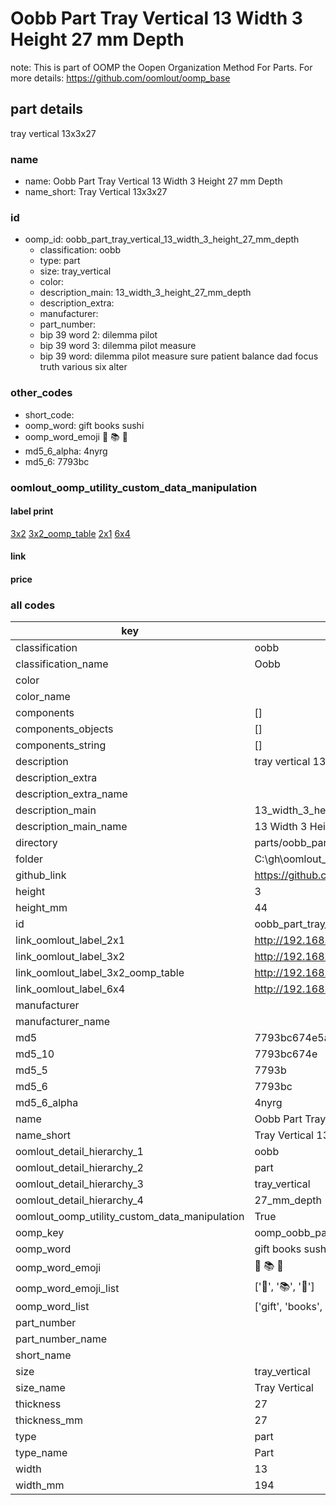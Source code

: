 # Oobb Part Tray Vertical 13 Width 3 Height 27 mm Depth  

note: This is part of OOMP the Oopen Organization Method For Parts. For more details: https://github.com/oomlout/oomp_base

##  part details
  



tray vertical 13x3x27



### name
* name: Oobb Part Tray Vertical 13 Width 3 Height 27 mm Depth
* name_short: Tray Vertical 13x3x27 
### id
* oomp_id: oobb_part_tray_vertical_13_width_3_height_27_mm_depth
  * classification: oobb
  * type: part
  * size: tray_vertical
  * color: 
  * description_main: 13_width_3_height_27_mm_depth
  * description_extra: 
  * manufacturer: 
  * part_number: 
  * bip 39 word 2: dilemma pilot
  * bip 39 word 3: dilemma pilot measure
  * bip 39 word: dilemma pilot measure sure patient balance dad focus truth various six alter

### other_codes
* short_code: 
* oomp_word: gift books sushi
* oomp_word_emoji :gift: :books: :sushi:
* md5_6_alpha: 4nyrg
* md5_6: 7793bc






### oomlout_oomp_utility_custom_data_manipulation
#### label print
[3x2](http://192.168.1.245:1112/?label=oomp%204nyrg)
[3x2_oomp_table](http://192.168.1.108:1112/?label=oomp%204nyrg)
[2x1](http://192.168.1.242:1112/?label=oomp%204nyrg)
[6x4](http://192.168.1.55:1112/?label=oomp%204nyrg)    

#### link

                              

#### price







### all codes 
| key | value |  
| --- | --- |  
| classification | oobb |  
| classification_name | Oobb |  
| color |  |  
| color_name |  |  
| components | [] |  
| components_objects | [] |  
| components_string | [] |  
| description | tray vertical 13x3x27 |  
| description_extra |  |  
| description_extra_name |  |  
| description_main | 13_width_3_height_27_mm_depth |  
| description_main_name | 13 Width 3 Height 27 mm Depth |  
| directory | parts/oobb_part_tray_vertical_13_width_3_height_27_mm_depth |  
| folder | C:\gh\oomlout_oobb_version_4_generated_parts\parts\oobb_part_tray_vertical_13_width_3_height_27_mm_depth |  
| github_link | https://github.com/oomlout/oomlout_oomp_part_src/tree/main/parts/oobb_part_tray_vertical_13_width_3_height_27_mm_depth |  
| height | 3 |  
| height_mm | 44 |  
| id | oobb_part_tray_vertical_13_width_3_height_27_mm_depth |  
| link_oomlout_label_2x1 | http://192.168.1.242:1112/?label=oomp%204nyrg |  
| link_oomlout_label_3x2 | http://192.168.1.245:1112/?label=oomp%204nyrg |  
| link_oomlout_label_3x2_oomp_table | http://192.168.1.108:1112/?label=oomp%204nyrg |  
| link_oomlout_label_6x4 | http://192.168.1.55:1112/?label=oomp%204nyrg |  
| manufacturer |  |  
| manufacturer_name |  |  
| md5 | 7793bc674e5a26dc46d08da113e939f1 |  
| md5_10 | 7793bc674e |  
| md5_5 | 7793b |  
| md5_6 | 7793bc |  
| md5_6_alpha | 4nyrg |  
| name | Oobb Part Tray Vertical 13 Width 3 Height 27 mm Depth |  
| name_short | Tray Vertical 13x3x27  |  
| oomlout_detail_hierarchy_1 | oobb |  
| oomlout_detail_hierarchy_2 | part |  
| oomlout_detail_hierarchy_3 | tray_vertical |  
| oomlout_detail_hierarchy_4 | 27_mm_depth |  
| oomlout_oomp_utility_custom_data_manipulation | True |  
| oomp_key | oomp_oobb_part_tray_vertical_13_width_3_height_27_mm_depth |  
| oomp_word | gift books sushi |  
| oomp_word_emoji | :gift: :books: :sushi: |  
| oomp_word_emoji_list | [':gift:', ':books:', ':sushi:'] |  
| oomp_word_list | ['gift', 'books', 'sushi'] |  
| part_number |  |  
| part_number_name |  |  
| short_name |  |  
| size | tray_vertical |  
| size_name | Tray Vertical |  
| thickness | 27 |  
| thickness_mm | 27 |  
| type | part |  
| type_name | Part |  
| width | 13 |  
| width_mm | 194 |  
